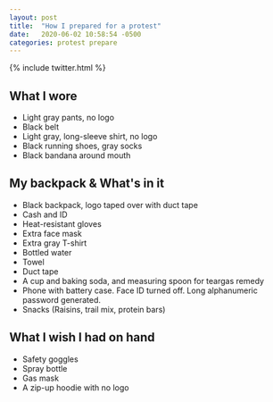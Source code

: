 ```yaml
---
layout: post
title:  "How I prepared for a protest"
date:   2020-06-02 10:58:54 -0500
categories: protest prepare
---
```

{% include twitter.html %}

## What I wore
- Light gray pants, no logo
- Black belt
- Light gray, long-sleeve shirt, no logo
- Black running shoes, gray socks
- Black bandana around mouth

## My backpack & What's in it
- Black backpack, logo taped over with duct tape
- Cash and ID
- Heat-resistant gloves
- Extra face mask
- Extra gray T-shirt
- Bottled water
- Towel
- Duct tape
- A cup and baking soda, and measuring spoon for teargas remedy
- Phone with battery case. Face ID turned off. Long alphanumeric password generated.
- Snacks (Raisins, trail mix, protein bars)

## What I wish I had on hand
- Safety goggles
- Spray bottle
- Gas mask
- A zip-up hoodie with no logo
